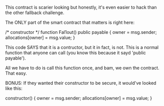 This contract is scarier looking but honestly, it's even easier to hack than the other fallback challenge. 

The ONLY part of the smart contract that matters is right here: 

/* constructor */
function Fal1out() public payable {
    owner = msg.sender;
    allocations[owner] = msg.value;
  }

This code SAYS that it is a contructor, but it in fact, is not. This is a normal function that anyone can call (you know this because it sayd 'public payable').

All we have to do is call this function once, and bam, we own the contract. That easy. 

BONUS: If they wanted their constructor to be secure, it would've looked like this:

constructor() {
    owner = msg.sender;
    allocations[owner] = msg.value;
  }
